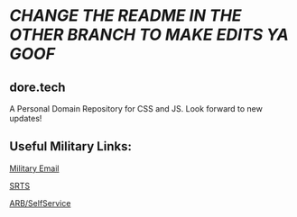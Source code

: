 # _**CHANGE THE README IN THE OTHER BRANCH TO MAKE EDITS YA GOOF**_




## dore.tech
A Personal Domain Repository for CSS and JS. 
Look forward to new updates! 

## Useful Military Links:

[Military Email](https://web-cols04.mail.mil/owa)

[SRTS](https://army.deps.mil/army/cmds/usarc_88RSC_PER2/SRTS/default.aspx)

[ARB/SelfService](https://selfservice.rcms.usar.army.mil/)



